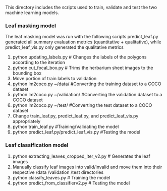 <p>This directory includes the scripts used to train, validate and test the two machine learning models. </p>

<h3>Leaf masking model</h3>
<p>The leaf masking model was run with the following scripts
predict_leaf.py generated all summary evaluation metrics (quantitative + qualitative), while predict_leaf_vis.py only generated the qualitative metrics</p>
<ol>
  <li>python updating_labels.py # Changes the labels of the polygons according to the iteration</li>
  <li>python cut_focal_box.py # Trims the herbarium sheet images to the bounding box</li>
  <li>Move portion of train labels to validation</li>
  <li>python lm2coco.py ~/data/ #Converting the training dataset to a COCO dataset</li>
  <li>python lm2coco.py ~/validation/ #Converting the validation dataset to a COCO dataset</li>
  <li>python lm2coco.py ~/test/ #Converting the test dataset to a COCO dataset</li>
  <li>Change train_leaf.py, predict_leaf.py, and predict_leaf_vis.py appropriately</li>
  <li>python train_leaf.py #Training/Validating the model</li>
  <li>python predict_leaf.py/predict_leaf_vis.py #Testing the model</li>
</ol>

<h3>Leaf classification model</h3>
<ol>
  <li>python extracting_leaves_cropped_iter_v2.py # Generates the leaf images</li>
  <li>Manually classify leaf images into valid/invalid and move them into their respective /data /validation /test directories </li>
  <li>python classify_leaves.py # Training the model </li>
  <li>python predict_from_classifierv2.py # Testing the model </li>
</ol>
